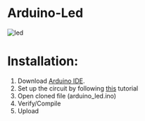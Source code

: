 # Arduino-Led

![led](https://media.giphy.com/media/xUPGcyBQi3w7TqsOre/giphy.gif)

Installation:
=====
1. Download [Arduino IDE](https://www.arduino.cc/en/main/software).
2. Set up the circuit by following [this](http://www.instructables.com/id/Multiple-Blinking-LED-on-the-Arduino/) tutorial
3. Open cloned file (arduino_led.ino)
4. Verify/Compile
5. Upload
